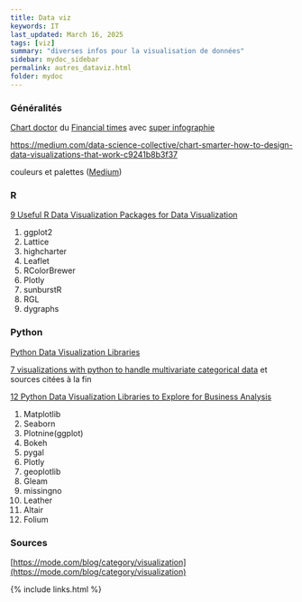 ```yaml
---
title: Data viz
keywords: IT
last_updated: March 16, 2025
tags: [viz]
summary: "diverses infos pour la visualisation de données"
sidebar: mydoc_sidebar
permalink: autres_dataviz.html
folder: mydoc
---
```



### Généralités

[Chart doctor](https://github.com/Financial-Times/chart-doctor/tree/main?tab=readme-ov-file) du [Financial times](https://www.ft.com/chart-doctor) avec <a href="{{ site.baseurl }}/pages/documents/Visual-vocabulary-fr.pdf">super infographie</a> 

https://medium.com/data-science-collective/chart-smarter-how-to-design-data-visualizations-that-work-c9241b8b3f37

couleurs et palettes ([Medium](https://medium.com/@mokkup/how-to-select-colors-for-data-visualizations-75423140c554))

### R

[9 Useful R Data Visualization Packages for Data Visualization](https://mode.com/blog/r-data-visualization-packages)

1. ggplot2
2. Lattice
3. highcharter
4. Leaflet
5. RColorBrewer
6. Plotly
7. sunburstR
8. RGL
9. dygraphs
 
### Python 

[Python Data Visualization Libraries](https://www.dataquest.io/blog/python-data-visualization-libraries/)

[7 visualizations with python to handle multivariate categorical data](https://medium.com/data-science/7-visualizations-with-python-to-handle-multivariate-categorical-data-63158db0911d) et sources citées à la fin

[12 Python Data Visualization Libraries to Explore for Business Analysis](https://mode.com/blog/python-data-visualization-libraries)
1. Matplotlib
2. Seaborn
3. Plotnine(ggplot)
4. Bokeh
5. pygal
6. Plotly
7. geoplotlib
8. Gleam
9. missingno
10. Leather
11. Altair
12. Folium

### Sources

[https://mode.com/blog/category/visualization](https://mode.com/blog/category/visualization)

{% include links.html %}
